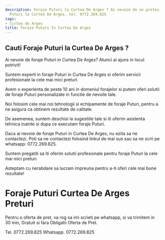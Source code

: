 ```yaml
---
description: Foraje Puturi la Curtea De Arges ? Ai nevoie de un profesionist in Foraje
  Puturi la Curtea De Arges. tel. 0772.269.825
tags:
- Curtea de Arges
title: Foraje Puturi In Curtea De Arges
---
```



## Cauti Foraje Puturi la Curtea De Arges ?

Ai nevoie de foraje Puturi in Curtea De Arges? Atunci ai ajuns in locul potrivit! 

Suntem experti in foraje Puturi in Curtea De Arges si oferim servicii profesionale la cele mai mici preturi. 

Avem o experienta de peste 10 ani in domeniul forajelor si putem oferi solutii de foraje Puturi personalizate in functie de nevoile tale. 

Noi folosim cele mai noi tehnologii si echipamente de foraje Puturi, pentru a ne asigura ca obtinem rezultate de calitate. 

De asemenea, suntem deschisi la sugestiile tale si iti oferim asistenta tehnica inainte si dupa ce executam foraje Puturi. 

Daca ai nevoie de foraje Puturi in Curtea De Arges, nu ezita sa ne contactezi. Poti sa ne contactezi folosind linkul de mai sus sau sa ne scrii pe whatsapp: 0772.269.825. 

Suntem pregatiti sa iti oferim solutii profesionale pentru foraje Puturi la cele mai mici preturi. 

Asteptam cu nerabdare sa lucram impreuna pentru a-ti oferi cele mai bune rezultate!

# Foraje Puturi Curtea De Arges Preturi
Pentru o oferta de pret, va rog sa imi scrieti pe whatsapp, si va trimitem in 30 min, Gratuit si fara Obligatii Oferta de Pret.

Tel. 0772.269.825
Whatsapp. 0772.269.825